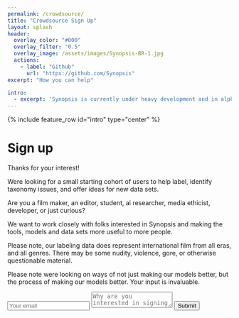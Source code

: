 ```yaml
---
permalink: /crowdsource/
title: "Crowdsource Sign Up"
layout: splash
header:
  overlay_color: "#000"
  overlay_filter: "0.5"
  overlay_image: /assets/images/Synopsis-BR-1.jpg
  actions:
    - label: "Github"
      url: "https://github.com/Synopsis"
excerpt: "How you can help"

intro: 
  - excerpt: 'Synopsis is currently under heavy development and in alpha phase. Want to know more - [join our slack channel](https://join.slack.com/t/synopsis-discuss/shared_invite/enQtODIzNjg5MzA1MDYwLTg4OGM5ZGMzZTQ3OTBjYTQzZDMyNDY0ZWM3NzFkN2YxZTE5NWI5NWQyMmZjMGE1OGYyZmExMWFlZWVkMDE4ZWQ) for info'
---
```


{% include feature_row id="intro" type="center" %}

# Sign up

Thanks for your interest!

Were looking for a small starting cohort of users to help label, identify taxonomy issues, and offer ideas for new data sets. 

Are you a film maker, an editor, student, ai researcher, media ethicist, developer, or just curious? 

We want to work closely with folks interested in Synopsis and making the tools, models and data sets more useful to more people. 

Please note, our labeling data does represent international film from all eras, and all genres. There may be some nudity, violence, gore, or otherwise questionable material.

Please note were looking on ways of not just making our models better, but the process of making our models better. Your input is invaluable.

<form action="https://getsimpleform.com/messages?form_api_token=8aa99faa61f5f14b9493afe87f22cc29" method="post">
  <!-- the redirect_to is optional, the form will redirect to the referrer on submission -->
  <input type='hidden' name='redirect_to' value='http://synopsis.video/crowdsourcethankyou' />
  <!-- all your input fields here.... -->
  <input type="email" name="email" placeholder="Your email" required/> 
  <!-- <input type='text' name="Why" placeholder='Why youre interested in signing up' required/> -->
  <textarea name="info" placeholder="Why are you interested in signing up?"></textarea>
  <input type='submit' value='Submit' />
</form>
      